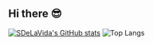 ## Hi there 😎

[![SDeLaVida's GitHub stats](https://github-readme-stats.vercel.app/api?username=SDeLaVida)](https://github.com/anuraghazra/github-readme-stats)
![Top Langs](https://github-readme-stats.vercel.app/api/top-langs/?username=SDeLaVida&layout=compact)
<!--
**SDeLaVida/SDeLaVida** is a ✨ _special_ ✨ repository because its `README.md` (this file) appears on your GitHub profile.

Here are some ideas to get you started:

- 🔭 I’m currently working on ...
- 🌱 I’m currently learning ...
- 👯 I’m looking to collaborate on ...
- 🤔 I’m looking for help with ...
- 💬 Ask me about ...
- 📫 How to reach me: ...
- 😄 Pronouns: ...
- ⚡ Fun fact: ...
-->
